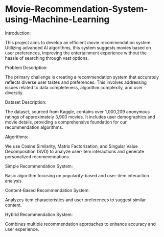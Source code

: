 # Movie-Recommendation-System-using-Machine-Learning

Introduction:

This project aims to develop an efficient movie recommendation system. Utilizing advanced AI algorithms, this system suggests movies based on user preferences, improving the entertainment experience without the hassle of searching through vast options.

Problem Description:

The primary challenge is creating a recommendation system that accurately reflects diverse user tastes and preferences. This involves addressing issues related to data completeness, algorithm complexity, and user diversity.

Dataset Description:

The dataset, sourced from Kaggle, contains over 1,000,209 anonymous ratings of approximately 3,900 movies. It includes user demographics and movie details, providing a comprehensive foundation for our recommendation algorithms.

Algorithms:

We use Cosine Similarity, Matrix Factorization, and Singular Value Decomposition (SVD) to analyze user-item interactions and generate personalized recommendations.

Simple Recommendation System:

Basic algorithm focusing on popularity-based and user-item interaction analysis.

Content-Based Recommendation System:

Analyzes item characteristics and user preferences to suggest similar content.

Hybrid Recommendation System:

Combines multiple recommendation approaches to enhance accuracy and user experience.
